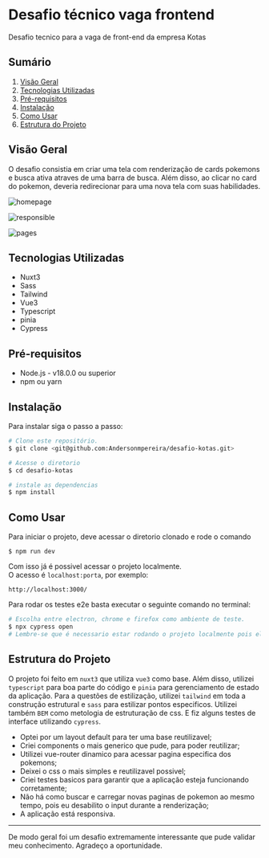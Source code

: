 # Desafio técnico vaga frontend

Desafio tecnico para a vaga de front-end da empresa Kotas

## Sumário

1. [Visão Geral](#visão-geral)
2. [Tecnologias Utilizadas](#tecnologias-utilizadas)
3. [Pré-requisitos](#Pré-requisitos)
4. [Instalação](#instalação)
5. [Como Usar](#como-usar)
6. [Estrutura do Projeto](#estrutura-do-projeto)

## Visão Geral

O desafio consistia em criar uma tela com renderização de cards pokemons e busca ativa atraves de uma barra de busca. Além disso, ao clicar no card do pokemon, deveria redirecionar para uma nova tela com suas habilidades.

![homepage](https://imgur.com/hcktxLW)


![responsible](https://imgur.com/fElfEQo)


![pages](https://imgur.com/rn8i3qT)


## Tecnologias Utilizadas

- Nuxt3
- Sass
- Tailwind
- Vue3
- Typescript
- pinia
- Cypress

## Pré-requisitos

- Node.js - v18.0.0 ou superior
- npm ou yarn

## Instalação

Para instalar siga o passo a passo:
```bash
# Clone este repositório.
$ git clone <git@github.com:Andersonmpereira/desafio-kotas.git>

# Acesse o diretorio
$ cd desafio-kotas

# instale as dependencias
$ npm install

```

## Como Usar

Para iniciar o projeto, deve acessar o diretorio clonado e rode o comando
```bash.
$ npm run dev
```

Com isso já é possivel acessar o projeto localmente.<br>
O acesso é `localhost:porta`, por exemplo:
```bash.
http://localhost:3000/
```

Para rodar os testes e2e basta executar o seguinte comando no terminal:
```bash
# Escolha entre electron, chrome e firefox como ambiente de teste.
$ npx cypress open
# Lembre-se que é necessario estar rodando o projeto localmente pois ele valida através do localhost

```

## Estrutura do Projeto

O projeto foi feito em `nuxt3` que utiliza `vue3` como base. Além disso, utilizei `typescript` para boa parte do código e `pinia` para gerenciamento de estado da aplicação. Para a questões de estilização, utilizei `tailwind` em toda a construção estrutural e `sass` para estilizar pontos especificos. Utilizei também `BEM` como metologia de estruturação de css. E fiz alguns testes de interface utilizando `cypress`. 

- Optei por um layout default para ter uma base reutilizavel;
- Criei components o mais generico que pude, para poder reutilizar;
- Utilizei vue-router dinamico para acessar pagina especifica dos pokemons;
- Deixei o css o mais simples e reutilizavel possivel;
- Criei testes basicos para garantir que a aplicação esteja funcionando corretamente;
- Não há como buscar e carregar novas paginas de pokemon ao mesmo tempo, pois eu desabilito o input durante a renderização;
- A aplicação está responsiva.

---

De modo geral foi um desafio extremamente interessante que pude validar meu conhecimento. 
Agradeço a oportunidade.
